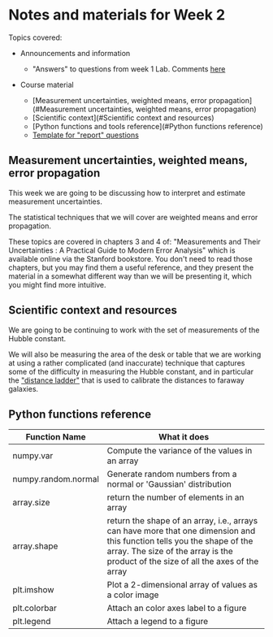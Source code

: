 # Notes and materials for Week 2

Topics covered:

* Announcements and information
  * "Answers" to questions from week 1 Lab.  Comments [here](Week1_after.md)

* Course material
  * [Measurement uncertainties, weighted means, error
  propagation](#Measurement uncertainties, weighted means, error propagation)
  * [Scientific context](#Scientific context and resources)
  * [Python functions and tools reference](#Python functions reference)
  * [Template for "report" questions](https://docs.google.com/document/d/1RTjOCCsLfoN1M18KtLr6DxOT1FBVxqsSlBNswbc9nyE/edit?usp=sharing)


## Measurement uncertainties, weighted means, error propagation 

This week we are going to be discussing how to interpret and estimate
measurement uncertainties. 

The statistical techniques that we will cover are weighted
means and error propagation.

These topics are covered in chapters 3 and 4 of: "Measurements and Their Uncertainties : A Practical Guide to Modern Error Analysis" which is available online via the Stanford bookstore.  You don't need to read those chapters, but you may find them a useful reference, and they present the material in a somewhat different way than we will be presenting it, which you might find more intuitive.


## Scientific context and resources

We are going to be continuing to work with the set of
measurements of the Hubble constant.

We will also be measuring the area of the desk or table that we are
working at using a rather complicated (and inaccurate) technique that
captures some of the difficulty in measuring the Hubble constant, and
in particular the ["distance ladder"](https://en.wikipedia.org/wiki/Cosmic_distance_ladder) that is used to calibrate the
distances to faraway galaxies.


## Python functions reference

| Function Name            | What it does |
| - | - |
| numpy.var                | Compute the variance of the values in an array |
| numpy.random.normal      | Generate random numbers from a normal or 'Gaussian' distribution |
| array.size               | return the number of elements in an array |
| array.shape              | return the shape of an array, i.e., arrays can have more that one dimension and this function tells you  the shape of the array.  The size of the array is the product of the size of all the axes of the array |
| plt.imshow               | Plot a 2-dimensional array of values as a color image |
| plt.colorbar             | Attach an color axes label to a figure |
| plt.legend               | Attach a legend to a figure |
